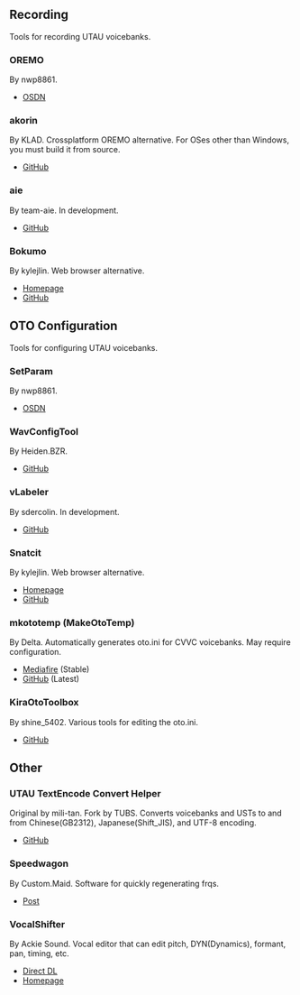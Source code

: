 ## Recording

Tools for recording UTAU voicebanks.

### OREMO

By nwp8861.

- [OSDN](https://osdn.net/users/nwp8861/pf/OREMO/files/)

### akorin

By KLAD. Crossplatform OREMO alternative. For OSes other than Windows, you must build it from source.

- [GitHub](https://github.com/adlez27/akorin)

### aie

By team-aie. In development.

- [GitHub](https://github.com/team-aie/app)

### Bokumo

By kylejlin. Web browser alternative.

- [Homepage](https://kylejlin.github.io/bokumo/)
- [GitHub](https://github.com/kylejlin/bokumo)

## OTO Configuration

Tools for configuring UTAU voicebanks.

### SetParam

By nwp8861.

- [OSDN](https://osdn.net/users/nwp8861/pf/setParam/files/)

### WavConfigTool

By Heiden.BZR.

- [GitHub](https://github.com/HeidenBZR/WavConfigTool)

### vLabeler

By sdercolin. In development.

- [GitHub](https://github.com/sdercolin/vlabeler)

### Snatcit

By kylejlin. Web browser alternative.

- [Homepage](https://kylejlin.github.io/snatcit)
- [GitHub](https://github.com/kylejlin/snatcit)

### mkototemp (MakeOtoTemp)

By Delta. Automatically generates oto.ini for CVVC voicebanks. May require configuration.

- [Mediafire](http://www.mediafire.com/file/br24scnv4tndm5u/mkototemp0500.zip/file) (Stable)
- [GitHub](https://github.com/delta-kimigatame/MakeOtoTemp) (Latest)

### KiraOtoToolbox

By shine_5402. Various tools for editing the oto.ini.

- [GitHub](https://github.com/shine5402/KiraOtoToolbox)

## Other

### UTAU TextEncode Convert Helper

Original by mili-tan. Fork by TUBS. Converts voicebanks and USTs to and from Chinese(GB2312), Japanese(Shift_JIS), and UTF-8 encoding.

- [GitHub](https://github.com/The-UTAU-Black-Supermarket/INARI.UTAUTextEncodeConvertHelper)

### Speedwagon

By Custom.Maid. Software for quickly regenerating frqs.

- [Post](http://custom-made.seesaa.net/article/312531314.html)

### VocalShifter

By Ackie Sound. Vocal editor that can edit pitch, DYN(Dynamics), formant, pan, timing, etc.

- [Direct DL](https://ackiesound.ifdef.jp/data/vshifterle343.zip)
- [Homepage](https://ackiesound.ifdef.jp/download.html)
